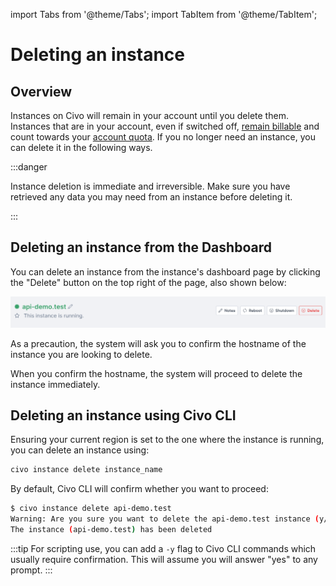 import Tabs from '@theme/Tabs';
import TabItem from '@theme/TabItem';

# Deleting an instance

## Overview

Instances on Civo will remain in your account until you delete them. Instances that are in your account, even if switched off, [remain billable](../Account/billing.md) and count towards your [account quota](../Account/quota.md). If you no longer need an instance, you can delete it in the following ways.

:::danger

Instance deletion is immediate and irreversible. Make sure you have retrieved any data you may need from an instance before deleting it.

:::

<Tabs groupId="delete-instance">

<TabItem value="dashboard" label="Dashboard">

## Deleting an instance from the Dashboard

You can delete an instance from the instance's dashboard page by clicking the "Delete" button on the top right of the page, also shown below:

![Delete an instance from the dashboard](images/dashboard-delete-instance.png)

As a precaution, the system will ask you to confirm the hostname of the instance you are looking to delete.

When you confirm the hostname, the system will proceed to delete the instance immediately.
</TabItem>

<TabItem value="cli" label="Civo CLI">

## Deleting an instance using Civo CLI

Ensuring your current region is set to the one where the instance is running, you can delete an instance using:

```bash
civo instance delete instance_name
```

By default, Civo CLI will confirm whether you want to proceed:

```bash
$ civo instance delete api-demo.test
Warning: Are you sure you want to delete the api-demo.test instance (y/N) ? y
The instance (api-demo.test) has been deleted
```

:::tip
For scripting use, you can add a `-y` flag to Civo CLI commands which usually require confirmation. This will assume you will answer "yes" to any prompt.
:::

</TabItem>
</Tabs>